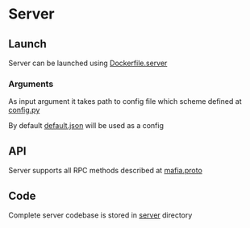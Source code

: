 # Server

## Launch

Server can be launched using [Dockerfile.server](../Dockerfile.server)

### Arguments

As input argument it takes path to config file which scheme defined at [config.py](../server/config.py)

By default [default.json](../server/configs/default.json) will be used as a config

## API

Server supports all RPC methods described at [mafia.proto](../proto/mafia.proto)

## Code

Complete server codebase is stored in [server](../server) directory
